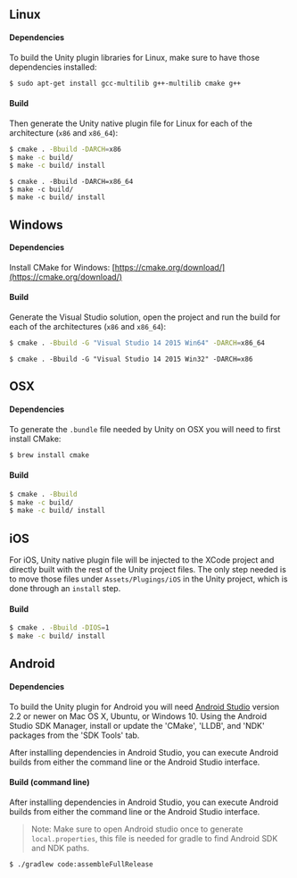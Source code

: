 
## Linux

#### Dependencies

To build the Unity plugin libraries for Linux, make sure to have those dependencies installed:

```sh
$ sudo apt-get install gcc-multilib g++-multilib cmake g++
```

#### Build

Then generate the Unity native plugin file for Linux for each of the architecture (`x86` and `x86_64`):

```sh
$ cmake . -Bbuild -DARCH=x86
$ make -c build/
$ make -c build/ install
```
```
$ cmake . -Bbuild -DARCH=x86_64
$ make -c build/
$ make -c build/ install
```

## Windows

#### Dependencies

Install CMake for Windows: [https://cmake.org/download/](https://cmake.org/download/)

#### Build

Generate the Visual Studio solution, open the project and run the build for each of the architectures (`x86` and `x86_64`):

```sh
$ cmake . -Bbuild -G "Visual Studio 14 2015 Win64" -DARCH=x86_64
```

```
$ cmake . -Bbuild -G "Visual Studio 14 2015 Win32" -DARCH=x86
```

## OSX

#### Dependencies

To generate the `.bundle` file needed by Unity on OSX you will need to first install CMake:

```sh
$ brew install cmake
```

#### Build

```sh
$ cmake . -Bbuild
$ make -c build/
$ make -c build/ install
```

## iOS

For iOS, Unity native plugin file will be injected to the XCode project and directly built with the rest of the Unity project files. The only step needed is to move those files under `Assets/Plugings/iOS` in the Unity project, which is done through an `install` step.

#### Build

```sh
$ cmake . -Bbuild -DIOS=1
$ make -c build/ install
```

## Android

#### Dependencies

To build the Unity plugin for Android you will need [Android Studio](https://developer.android.com/studio/index.html) version 2.2 or newer on Mac OS X, Ubuntu, or Windows 10. Using the Android Studio SDK Manager, install or update the 'CMake', 'LLDB', and 'NDK' packages from the 'SDK Tools'  tab. 

After installing dependencies in Android Studio, you can execute Android builds from either the command line or the Android Studio interface.

#### Build (command line)

After installing dependencies in Android Studio, you can execute Android builds from either the command line or the Android Studio interface.

>Note: Make sure to open Android studio once to generate `local.properties`, this file is needed for gradle to find Android SDK and NDK paths.

```sh
$ ./gradlew code:assembleFullRelease
```
